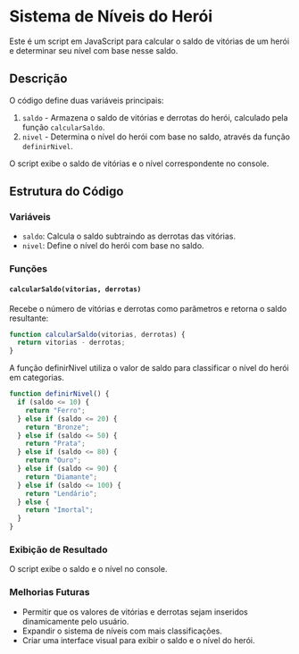 # Sistema de Níveis do Herói

Este é um script em JavaScript para calcular o saldo de vitórias de um herói e determinar seu nível com base nesse saldo.

## Descrição

O código define duas variáveis principais:
1. `saldo` - Armazena o saldo de vitórias e derrotas do herói, calculado pela função `calcularSaldo`.
2. `nivel` - Determina o nível do herói com base no saldo, através da função `definirNivel`.

O script exibe o saldo de vitórias e o nível correspondente no console.

## Estrutura do Código

### Variáveis

- `saldo`: Calcula o saldo subtraindo as derrotas das vitórias.
- `nivel`: Define o nível do herói com base no saldo.

### Funções

#### `calcularSaldo(vitorias, derrotas)`

Recebe o número de vitórias e derrotas como parâmetros e retorna o saldo resultante:
```javascript
function calcularSaldo(vitorias, derrotas) {
  return vitorias - derrotas;
}
```

A função definirNivel utiliza o valor de saldo para classificar o nível do herói em categorias.

```javascript
function definirNivel() {
  if (saldo <= 10) {
    return "Ferro";
  } else if (saldo <= 20) {
    return "Bronze";
  } else if (saldo <= 50) {
    return "Prata";
  } else if (saldo <= 80) {
    return "Ouro";
  } else if (saldo <= 90) {
    return "Diamante";
  } else if (saldo <= 100) {
    return "Lendário";
  } else {
    return "Imortal";
  }
}
```


### Exibição de Resultado
O script exibe o saldo e o nível no console.

### Melhorias Futuras
- Permitir que os valores de vitórias e derrotas sejam inseridos dinamicamente pelo usuário.
- Expandir o sistema de níveis com mais classificações.
- Criar uma interface visual para exibir o saldo e o nível do herói.
